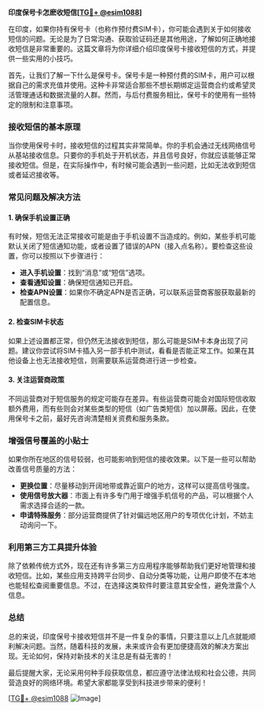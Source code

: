 **印度保号卡怎麽收短信[[TG💪+ @esim1088](https://t.me/s/esim1088)]**

在印度，如果你持有保号卡（也称作预付费SIM卡），你可能会遇到关于如何接收短信的问题。无论是为了日常沟通、获取验证码还是其他用途，了解如何正确地接收短信是非常重要的。这篇文章将为你详细介绍印度保号卡接收短信的方式，并提供一些实用的小技巧。

首先，让我们了解一下什么是保号卡。保号卡是一种预付费的SIM卡，用户可以根据自己的需求充值并使用。这种卡非常适合那些不想长期绑定运营商合约或希望灵活管理通话和数据流量的人群。然而，与后付费服务相比，保号卡的使用有一些特定的限制和注意事项。

### **接收短信的基本原理**

当你使用保号卡时，接收短信的过程其实非常简单。你的手机会通过无线网络信号从基站接收信息。只要你的手机处于开机状态，并且信号良好，你就应该能够正常接收短信。但是，在实际操作中，有时候可能会遇到一些问题，比如无法收到短信或者延迟接收等。

### **常见问题及解决方法**

#### **1. 确保手机设置正确**
有时候，短信无法正常接收可能是由于手机设置不当造成的。例如，某些手机可能默认关闭了短信通知功能，或者设置了错误的APN（接入点名称）。要检查这些设置，你可以按照以下步骤进行：

- **进入手机设置**：找到“消息”或“短信”选项。
- **查看通知设置**：确保短信通知已开启。
- **检查APN设置**：如果你不确定APN是否正确，可以联系运营商客服获取最新的配置信息。

#### **2. 检查SIM卡状态**
如果上述设置都正常，但仍然无法接收到短信，那么可能是SIM卡本身出现了问题。建议你尝试将SIM卡插入另一部手机中测试，看看是否能正常工作。如果在其他设备上也无法接收短信，则需要联系运营商进行进一步检查。

#### **3. 关注运营商政策**
不同运营商对于短信服务的规定可能存在差异。有些运营商可能会对国际短信收取额外费用，而有些则会对某些类型的短信（如广告类短信）加以屏蔽。因此，在使用保号卡之前，最好先咨询清楚相关资费和服务条款。

### **增强信号覆盖的小贴士**

如果你所在地区的信号较弱，也可能影响到短信的接收效果。以下是一些可以帮助改善信号质量的方法：

- **更换位置**：尽量移动到开阔地带或靠近窗户的地方，这样可以提高信号强度。
- **使用信号放大器**：市面上有许多专门用于增强手机信号的产品，可以根据个人需求选择合适的一款。
- **申请特殊服务**：部分运营商提供了针对偏远地区用户的专项优化计划，不妨主动询问一下。

### **利用第三方工具提升体验**

除了依赖传统方式外，现在还有许多第三方应用程序能够帮助我们更好地管理和接收短信。比如，某些应用支持跨平台同步、自动分类等功能，让用户即使不在本地也能轻松查阅重要信息。不过，在选择这类软件时要注意其安全性，避免泄露个人信息。

### **总结**

总的来说，印度保号卡接收短信并不是一件复杂的事情，只要注意以上几点就能顺利解决问题。当然，随着科技的发展，未来或许会有更加便捷高效的解决方案出现。无论如何，保持对新技术的关注总是有益无害的！

最后提醒大家，无论采用何种手段获取信息，都应遵守法律法规和社会公德，共同营造良好的网络环境。希望大家都能享受到科技进步带来的便利！

[[TG💪+ @esim1088](https://t.me/s/esim1088) ![Image](https://i.postimg.cc/4NQfJmqS/Snipaste-2025-05-13-00-14-12.png)]